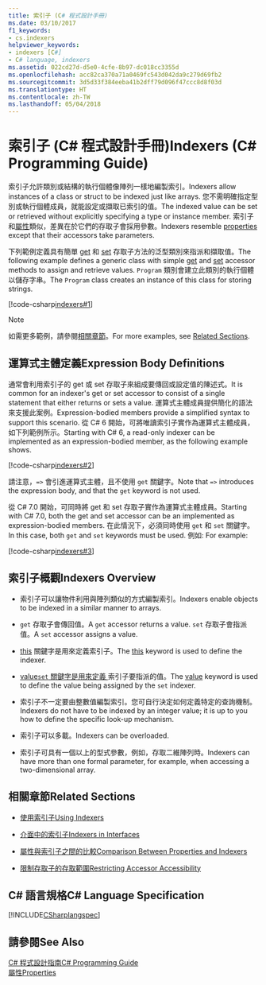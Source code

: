 ```yaml
---
title: 索引子 (C# 程式設計手冊)
ms.date: 03/10/2017
f1_keywords:
- cs.indexers
helpviewer_keywords:
- indexers [C#]
- C# language, indexers
ms.assetid: 022cd27d-d5e0-4cfe-8b97-dc018cc3355d
ms.openlocfilehash: acc82ca370a71a0469fc543d042da9c279d69fb2
ms.sourcegitcommit: 3d5d33f384eeba41b2dff79d096f47ccc8d8f03d
ms.translationtype: HT
ms.contentlocale: zh-TW
ms.lasthandoff: 05/04/2018
---
```

# <a name="indexers-c-programming-guide"></a><span data-ttu-id="87f2d-102">索引子 (C# 程式設計手冊)</span><span class="sxs-lookup"><span data-stu-id="87f2d-102">Indexers (C# Programming Guide)</span></span>

<span data-ttu-id="87f2d-103">索引子允許類別或結構的執行個體像陣列一樣地編製索引。</span><span class="sxs-lookup"><span data-stu-id="87f2d-103">Indexers allow instances of a class or struct to be indexed just like arrays.</span></span> <span data-ttu-id="87f2d-104">您不需明確指定型別或執行個體成員，就能設定或擷取已索引的值。</span><span class="sxs-lookup"><span data-stu-id="87f2d-104">The indexed value can be set or retrieved without explicitly specifying a type or instance member.</span></span> <span data-ttu-id="87f2d-105">索引子和[屬性](../../../csharp/programming-guide/classes-and-structs/properties.md)類似，差異在於它們的存取子會採用參數。</span><span class="sxs-lookup"><span data-stu-id="87f2d-105">Indexers resemble [properties](../../../csharp/programming-guide/classes-and-structs/properties.md) except that their accessors take parameters.</span></span>  
 
 <span data-ttu-id="87f2d-106">下列範例定義具有簡單 [get](../../../csharp/language-reference/keywords/get.md) 和 [set](../../../csharp/language-reference/keywords/set.md) 存取子方法的泛型類別來指派和擷取值。</span><span class="sxs-lookup"><span data-stu-id="87f2d-106">The following example defines a generic class with simple [get](../../../csharp/language-reference/keywords/get.md) and [set](../../../csharp/language-reference/keywords/set.md) accessor methods to assign and retrieve values.</span></span> <span data-ttu-id="87f2d-107">`Program` 類別會建立此類別的執行個體以儲存字串。</span><span class="sxs-lookup"><span data-stu-id="87f2d-107">The `Program` class creates an instance of this class for storing strings.</span></span>  
  
 [!code-csharp[indexers#1](../../../../samples/snippets/csharp/programming-guide/indexers/indexer-1.cs)]  
  
> [!NOTE]
>  <span data-ttu-id="87f2d-108">如需更多範例，請參閱[相關章節](../../../csharp/programming-guide/indexers/index.md#BKMK_RelatedSections)。</span><span class="sxs-lookup"><span data-stu-id="87f2d-108">For more examples, see [Related Sections](../../../csharp/programming-guide/indexers/index.md#BKMK_RelatedSections).</span></span>  
  
## <a name="expression-body-definitions"></a><span data-ttu-id="87f2d-109">運算式主體定義</span><span class="sxs-lookup"><span data-stu-id="87f2d-109">Expression Body Definitions</span></span>  
 
<span data-ttu-id="87f2d-110">通常會利用索引子的 get 或 set 存取子來組成要傳回或設定值的陳述式。</span><span class="sxs-lookup"><span data-stu-id="87f2d-110">It is common for an indexer's get or set accessor to consist of a single statement that either returns or sets a value.</span></span> <span data-ttu-id="87f2d-111">運算式主體成員提供簡化的語法來支援此案例。</span><span class="sxs-lookup"><span data-stu-id="87f2d-111">Expression-bodied members provide a simplified syntax to support this scenario.</span></span> <span data-ttu-id="87f2d-112">從 C# 6 開始，可將唯讀索引子實作為運算式主體成員，如下列範例所示。</span><span class="sxs-lookup"><span data-stu-id="87f2d-112">Starting with C# 6, a read-only indexer can be implemented as an expression-bodied member, as the following example shows.</span></span>

[!code-csharp[indexers#2](../../../../samples/snippets/csharp/programming-guide/indexers/indexer-2.cs)]  

<span data-ttu-id="87f2d-113">請注意，`=>` 會引進運算式主體，且不使用 `get` 關鍵字。</span><span class="sxs-lookup"><span data-stu-id="87f2d-113">Note that `=>` introduces the expression body, and that the `get` keyword is not used.</span></span> 

<span data-ttu-id="87f2d-114">從 C# 7.0 開始，可同時將 get 和 set 存取子實作為運算式主體成員。</span><span class="sxs-lookup"><span data-stu-id="87f2d-114">Starting with C# 7.0, both the get and set accessor can be an implemented as expression-bodied members.</span></span> <span data-ttu-id="87f2d-115">在此情況下，必須同時使用 `get` 和 `set` 關鍵字。</span><span class="sxs-lookup"><span data-stu-id="87f2d-115">In this case, both `get` and `set` keywords must be used.</span></span> <span data-ttu-id="87f2d-116">例如: </span><span class="sxs-lookup"><span data-stu-id="87f2d-116">For example:</span></span>

[!code-csharp[indexers#3](../../../../samples/snippets/csharp/programming-guide/indexers/indexer-3.cs)]  
  
## <a name="indexers-overview"></a><span data-ttu-id="87f2d-117">索引子概觀</span><span class="sxs-lookup"><span data-stu-id="87f2d-117">Indexers Overview</span></span>  
  
-   <span data-ttu-id="87f2d-118">索引子可以讓物件利用與陣列類似的方式編製索引。</span><span class="sxs-lookup"><span data-stu-id="87f2d-118">Indexers enable objects to be indexed in a similar manner to arrays.</span></span>  
  
-   <span data-ttu-id="87f2d-119">`get` 存取子會傳回值。</span><span class="sxs-lookup"><span data-stu-id="87f2d-119">A `get` accessor returns a value.</span></span> <span data-ttu-id="87f2d-120">`set` 存取子會指派值。</span><span class="sxs-lookup"><span data-stu-id="87f2d-120">A `set` accessor assigns a value.</span></span>  
  
-   <span data-ttu-id="87f2d-121">[this](../../../csharp/language-reference/keywords/this.md) 關鍵字是用來定義索引子。</span><span class="sxs-lookup"><span data-stu-id="87f2d-121">The [this](../../../csharp/language-reference/keywords/this.md) keyword is used to define the indexer.</span></span>  
  
-   <span data-ttu-id="87f2d-122">[value`set` 關鍵字是用來定義 ](../../../csharp/language-reference/keywords/value.md) 索引子要指派的值。</span><span class="sxs-lookup"><span data-stu-id="87f2d-122">The [value](../../../csharp/language-reference/keywords/value.md) keyword is used to define the value being assigned by the `set` indexer.</span></span>  
  
-   <span data-ttu-id="87f2d-123">索引子不一定要由整數值編製索引。您可自行決定如何定義特定的查詢機制。</span><span class="sxs-lookup"><span data-stu-id="87f2d-123">Indexers do not have to be indexed by an integer value; it is up to you how to define the specific look-up mechanism.</span></span>  
  
-   <span data-ttu-id="87f2d-124">索引子可以多載。</span><span class="sxs-lookup"><span data-stu-id="87f2d-124">Indexers can be overloaded.</span></span>  
  
-   <span data-ttu-id="87f2d-125">索引子可具有一個以上的型式參數，例如，存取二維陣列時。</span><span class="sxs-lookup"><span data-stu-id="87f2d-125">Indexers can have more than one formal parameter, for example, when accessing a two-dimensional array.</span></span>  
  
##  <a name="BKMK_RelatedSections"></a> <span data-ttu-id="87f2d-126">相關章節</span><span class="sxs-lookup"><span data-stu-id="87f2d-126">Related Sections</span></span>  
  
-   [<span data-ttu-id="87f2d-127">使用索引子</span><span class="sxs-lookup"><span data-stu-id="87f2d-127">Using Indexers</span></span>](../../../csharp/programming-guide/indexers/using-indexers.md)  
  
-   [<span data-ttu-id="87f2d-128">介面中的索引子</span><span class="sxs-lookup"><span data-stu-id="87f2d-128">Indexers in Interfaces</span></span>](../../../csharp/programming-guide/indexers/indexers-in-interfaces.md)  
  
-   [<span data-ttu-id="87f2d-129">屬性與索引子之間的比較</span><span class="sxs-lookup"><span data-stu-id="87f2d-129">Comparison Between Properties and Indexers</span></span>](../../../csharp/programming-guide/indexers/comparison-between-properties-and-indexers.md)  
  
-   [<span data-ttu-id="87f2d-130">限制存取子的存取範圍</span><span class="sxs-lookup"><span data-stu-id="87f2d-130">Restricting Accessor Accessibility</span></span>](../../../csharp/programming-guide/classes-and-structs/restricting-accessor-accessibility.md)  
  
## <a name="c-language-specification"></a><span data-ttu-id="87f2d-131">C# 語言規格</span><span class="sxs-lookup"><span data-stu-id="87f2d-131">C# Language Specification</span></span>  
 [!INCLUDE[CSharplangspec](~/includes/csharplangspec-md.md)]  
  
## <a name="see-also"></a><span data-ttu-id="87f2d-132">請參閱</span><span class="sxs-lookup"><span data-stu-id="87f2d-132">See Also</span></span>  
 [<span data-ttu-id="87f2d-133">C# 程式設計指南</span><span class="sxs-lookup"><span data-stu-id="87f2d-133">C# Programming Guide</span></span>](../../../csharp/programming-guide/index.md)  
 [<span data-ttu-id="87f2d-134">屬性</span><span class="sxs-lookup"><span data-stu-id="87f2d-134">Properties</span></span>](../../../csharp/programming-guide/classes-and-structs/properties.md)
